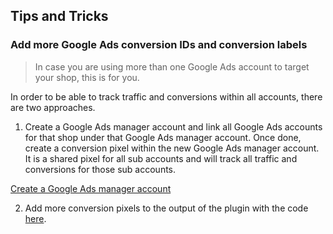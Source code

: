 ## Tips and Tricks

### Add more Google Ads conversion IDs and conversion labels

> In case you are using more than one Google Ads account to target your shop, this is for you. 

In order to be able to track traffic and conversions within all accounts, there are two approaches. 

1. Create a Google Ads manager account and link all Google Ads accounts for that shop under that Google Ads manager account. Once done, create a conversion pixel within the new Google Ads manager account. It is a shared pixel for all sub accounts and will track all traffic and conversions for those sub accounts. 

[Create a Google Ads manager account](https://support.google.com/google-ads/answer/7459399)

2. Add more conversion pixels to the output of the plugin with the code [here](/developers?id=additional-google-ads-conversion-pixels). 

